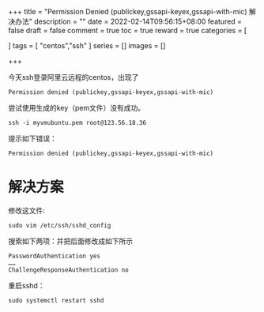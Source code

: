 +++
title = "Permission Denied (publickey,gssapi-keyex,gssapi-with-mic) 解决办法"
description = ""
date = 2022-02-14T09:56:15+08:00
featured = false
draft = false
comment = true
toc = true
reward = true
categories = [
  
]
tags = [
  "centos","ssh"
]
series = []
images = []

+++

今天ssh登录阿里云远程的centos，出现了

```
Permission denied (publickey,gssapi-keyex,gssapi-with-mic)
```

尝试使用生成的key（pem文件）没有成功。

```
ssh -i myvmubuntu.pem root@123.56.18.36
```

提示如下错误：

```
Permission denied (publickey,gssapi-keyex,gssapi-with-mic)
```

# 解决方案

修改这文件:

```
sudo vim /etc/ssh/sshd_config
```

搜索如下两项：并把后面修改成如下所示 

```
PasswordAuthentication yes
……
ChallengeResponseAuthentication no
```

重启sshd：

```
sudo systemctl restart sshd
```

